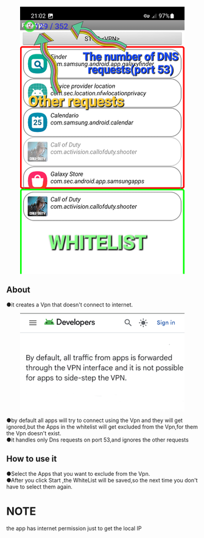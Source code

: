 <p align="center">
<img align="center" width="432" height="700" src="https://raw.githubusercontent.com/AM71113363/FakeVpn/master/image.png">
</p>

## About<br>
●it creates a Vpn that doesn't connect to internet.<br>
<p align="center">
<img align="center" width="432" height="258" src="https://raw.githubusercontent.com/AM71113363/FakeVpn/master/devs.png">
</p>
●by default all apps will try to connect using the Vpn and they will get ignored,but the Apps in the whitelist will get excluded from the Vpn,for them the Vpn doesn't exist.<br>
●it handles only Dns requests on port 53,and ignores the other requests<br>

## How to use it <br>
●Select the Apps that you want to exclude from the Vpn.<br>
●After you click Start <VPN> ,the WhiteList will be saved,so the next time you don't have to select them again.<br>

# NOTE <br>
the app has internet permission just to get the local IP<br>
